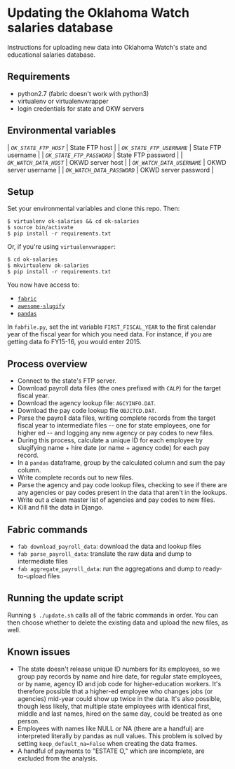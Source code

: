 # Updating the Oklahoma Watch salaries database
Instructions for uploading new data into Oklahoma Watch's state and educational salaries database.

## Requirements
* python2.7 (fabric doesn't work with python3)
* virtualenv or virtualenvwrapper
* login credentials for state and OKW servers

## Environmental variables
| *`OK_STATE_FTP_HOST`* | State FTP host |
| *`OK_STATE_FTP_USERNAME`* | State FTP username |
| *`OK_STATE_FTP_PASSWORD`* | State FTP password |
| *`OK_WATCH_DATA_HOST`* | OKWD server host |
| *`OK_WATCH_DATA_USERNAME`* | OKWD server username |
| *`OK_WATCH_DATA_PASSWORD`* | OKWD server password |

## Setup
Set your environmental variables and clone this repo. Then:
```shell
$ virtualenv ok-salaries && cd ok-salaries
$ source bin/activate
$ pip install -r requirements.txt
```

Or, if you're using `virtualenvwrapper`:
```shell
$ cd ok-salaries
$ mkvirtualenv ok-salaries
$ pip install -r requirements.txt
```

You now have access to:
* [`fabric`](http://www.fabfile.org/)
* [`awesome-slugify`](https://pypi.python.org/pypi/awesome-slugify/1.6.5)
* [`pandas`](http://pandas.pydata.org/)

In `fabfile.py`, set the int variable `FIRST_FISCAL_YEAR` to the first calendar year of the fiscal year for which you need data. For instance, if you are getting data fo FY15-16, you would enter 2015.

## Process overview
* Connect to the state's FTP server.
* Download payroll data files (the ones prefixed with `CALP`) for the target fiscal year.
* Download the agency lookup file: `AGCYINFO.DAT`.
* Download the pay code lookup file `OBJCTCD.DAT`.
* Parse the payroll data files, writing complete records from the target fiscal year to intermediate files -- one for state employees, one for higher ed -- and logging any new agency or pay codes to new files.
* During this process, calculate a unique ID for each employee by slugifying name + hire date (or name + agency code) for each pay record.
* In a `pandas` dataframe, group by the calculated column and sum the pay column.
* Write complete records out to new files.
* Parse the agency and pay code lookup files, checking to see if there are any agencies or pay codes present in the data that aren't in the lookups.
* Write out a clean master list of agencies and pay codes to new files.
* Kill and fill the data in Django.

## Fabric commands
* `fab download_payroll_data`: download the data and lookup files
* `fab parse_payroll_data`: translate the raw data and dump to intermediate files
* `fab aggregate_payroll_data`: run the aggregations and dump to ready-to-upload files

## Running the update script
Running `$ ./update.sh` calls all of the fabric commands in order. You can then choose whether to delete the existing data and upload the new files, as well.

## Known issues
* The state doesn't release unique ID numbers for its employees, so we group pay records by name and hire date, for regular state employees, or by name, agency ID and job code for higher-education workers. It's therefore possible that a higher-ed employee who changes jobs (or agencies) mid-year could show up twice in the data. It's also possible, though less likely, that multiple state employees with identical first, middle and last names, hired on the same day, could be treated as one person.
* Employees with names like NULL or NA (there are a handful) are interpreted literally by pandas as null values. This problem is solved by setting `keep_default_na=False` when creating the data frames.
* A handful of payments to "ESTATE O," which are incomplete, are excluded from the analysis.


